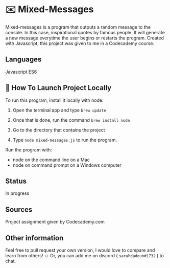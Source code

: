 # :envelope: Mixed-Messages

Mixed-messages is a program that outputs a random message to the console. In this case, inspirational quotes by famous people. It will generate a new message everytime the user begins or restarts the program. Created with Javascript, this project was given to me in a Codecademy course.

## Languages

Javascript ES6

## :wrench: How To Launch Project Locally

To run this program, install it locally with node:  

1. Open the terminal app and type `brew update`

2. Once that is done, run the command `brew install node`

3. Go to the directory that contains the project

4. Type `node mixed-messages.js` to run the program.

Run the program with:

* node on the command line on a Mac
* node on command prompt on a Windows computer

## Status

In progress

## Sources

Project assignment given by Codecademy.com

## Other information

Feel free to pull request your own version, I would love to compare and learn from others! :relaxed:
Or, you can add me on discord ( `sarahdadoun#1732` ) to chat.
